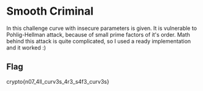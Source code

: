 # Smooth Criminal

In this challenge curve with insecure parameters is given. It is vulnerable to Pohlig-Hellman attack, because of small prime factors of it's order. Math behind this attack is quite complicated, so I used a ready implementation and it worked :)

## Flag

crypto{n07_4ll_curv3s_4r3_s4f3_curv3s}